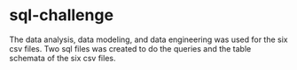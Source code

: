 # sql-challenge
The data analysis, data modeling, and data engineering was used for the six csv files. Two sql files was created to do the queries and the table schemata of the six csv files. 
